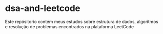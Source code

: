 # dsa-and-leetcode
Este repósitorio contém meus estudos sobre estrutura de dados, algoritmos e resolução de problemas encontrados na plataforma LeetCode
